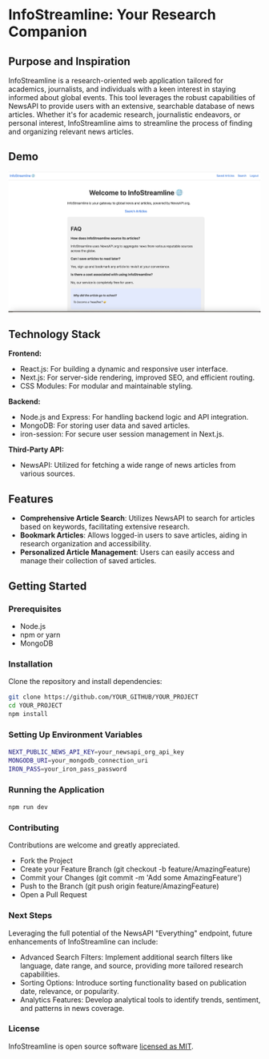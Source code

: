 # InfoStreamline: Your Research Companion

## Purpose and Inspiration

InfoStreamline is a research-oriented web application tailored for academics, journalists, and individuals with a keen interest in staying informed about global events. This tool leverages the robust capabilities of NewsAPI to provide users with an extensive, searchable database of news articles. Whether it's for academic research, journalistic endeavors, or personal interest, InfoStreamline aims to streamline the process of finding and organizing relevant news articles.

## Demo

[![Watch the video](./infostreamline.jpg)](./infostreamline.webm)

## Technology Stack

**Frontend:**
- React.js: For building a dynamic and responsive user interface.
- Next.js: For server-side rendering, improved SEO, and efficient routing.
- CSS Modules: For modular and maintainable styling.

**Backend:**
- Node.js and Express: For handling backend logic and API integration.
- MongoDB: For storing user data and saved articles.
- iron-session: For secure user session management in Next.js.

**Third-Party API:**
- NewsAPI: Utilized for fetching a wide range of news articles from various sources.

## Features

- **Comprehensive Article Search**: Utilizes NewsAPI to search for articles based on keywords, facilitating extensive research.
- **Bookmark Articles**: Allows logged-in users to save articles, aiding in research organization and accessibility.
- **Personalized Article Management**: Users can easily access and manage their collection of saved articles.

## Getting Started

### Prerequisites

- Node.js
- npm or yarn
- MongoDB

### Installation

Clone the repository and install dependencies:

```bash
git clone https://github.com/YOUR_GITHUB/YOUR_PROJECT
cd YOUR_PROJECT
npm install
```

### Setting Up Environment Variables
```bash
NEXT_PUBLIC_NEWS_API_KEY=your_newsapi_org_api_key
MONGODB_URI=your_mongodb_connection_uri
IRON_PASS=your_iron_pass_password
```

### Running the Application
```bash
npm run dev
```
### Contributing
Contributions are welcome and greatly appreciated.

- Fork the Project
- Create your Feature Branch (git checkout -b feature/AmazingFeature)
- Commit your Changes (git commit -m 'Add some AmazingFeature')
- Push to the Branch (git push origin feature/AmazingFeature)
- Open a Pull Request

### Next Steps

Leveraging the full potential of the NewsAPI "Everything" endpoint, future enhancements of InfoStreamline can include:

- Advanced Search Filters: Implement additional search filters like language, date range, and source, providing more tailored research capabilities.
- Sorting Options: Introduce sorting functionality based on publication date, relevance, or popularity.
- Analytics Features: Develop analytical tools to identify trends, sentiment, and patterns in news coverage.

### License
InfoStreamline is open source software [licensed as MIT](https://opensource.org/license/mit/).